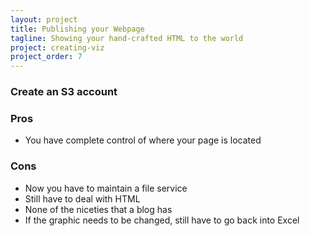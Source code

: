 ```yaml
---
layout: project
title: Publishing your Webpage
tagline: Showing your hand-crafted HTML to the world
project: creating-viz
project_order: 7
---
```



### Create an S3 account



### Pros
- You have complete control of where your page is located

### Cons
- Now you have to maintain a file service
- Still have to deal with HTML
- None of the niceties that a blog has
- If the graphic needs to be changed, still have to go back into Excel
